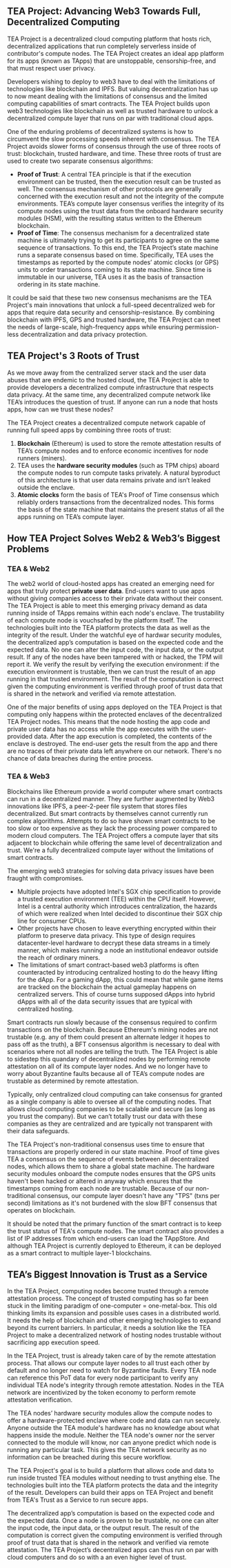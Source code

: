 ## TEA Project: Advancing Web3 Towards Full, Decentralized Computing
TEA Project is a decentralized cloud computing platform that hosts rich, decentralized applications that run completely serverless inside of contributor's compute nodes. The TEA Project creates an ideal app platform for its apps (known as TApps) that are unstoppable, censorship-free, and that must respect user privacy. 

Developers wishing to deploy to web3 have to deal with the limitations of technologies like blockchain and IPFS. But valuing decentralization has up to now meant dealing with the limitations of consensus and the limited computing capabilities of smart contracts. The TEA Project builds upon web3 technologies like blockchain as well as trusted hardware to unlock a decentralized compute layer that runs on par with traditional cloud apps.

One of the enduring problems of decentralized systems is how to circumvent the slow processing speeds inherent with consensus. The TEA Project avoids slower forms of consensus through the use of three roots of trust: blockchain, trusted hardware, and time. These three roots of trust are used to create two separate consensus algorithms:

- **Proof of Trust**: A central TEA principle is that if the execution environment can be trusted, then the execution result can be trusted as well. The consensus mechanism of other protocols are generally concerned with the execution result and not the integrity of the compute environments. TEA’s compute layer consensus verifies the integrity of its compute nodes using the trust data from the onboard hardware security modules (HSM), with the resulting status written to the Ethereum blockchain. 
- **Proof of Time**: The consensus mechanism for a decentralized state machine is ultimately trying to get its participants to agree on the same sequence of transactions. To this end, the TEA Project’s state machine runs a separate consensus based on time. Specifically, TEA uses the timestamps as reported by the compute nodes’ atomic clocks (or GPS) units to order transactions coming to its state machine. Since time is immutable in our universe, TEA uses it as the basis of transaction ordering in its state machine.

It could be said that these two new consensus mechanisms are the TEA Project's main innovations that unlock a full-speed decentralized web for apps that require data security and censorship-resistance. By combining blockchain with IPFS, GPS and trusted hardware, the TEA Project can meet the needs of large-scale, high-frequency apps while ensuring permission-less decentralization and data privacy protection.

## TEA Project's 3 Roots of Trust

As we move away from the centralized server stack and the user data abuses that are endemic to the hosted cloud, the TEA Project is able to provide developers a decentralized compute infrastructure that respects data privacy. At the same time, any decentralized compute network like TEA’s introduces the question of trust. If anyone can run a node that hosts apps, how can we trust these nodes?

The TEA Project creates a decentralized compute network capable of running full speed apps by combining three roots of trust:

1. **Blockchain** (Ethereum) is used to store the remote attestation results of TEA’s compute nodes and to enforce economic incentives for node runners (miners).
2. TEA uses the **hardware security modules** (such as TPM chips) aboard the compute nodes to run compute tasks privately. A natural byproduct of this architecture is that user data remains private and isn’t leaked outside the enclave.
3. **Atomic clocks** form the basis of TEA's Proof of Time consensus which reliably orders transactions from the decentralized nodes. This forms the basis of the state machine that maintains the present status of all the apps running on TEA’s compute layer.

## How TEA Project Solves Web2 & Web3’s Biggest Problems
### TEA & Web2
The web2 world of cloud-hosted apps has created an emerging need for apps that truly protect **private user data**. End-users want to use apps without giving companies access to their private data without their consent. The TEA Project is able to meet this emerging privacy demand as data running inside of TApps remains within each node's enclave. The trustability of each compute node is vouchsafed by the platform itself. The technologies built into the TEA platform protects the data as well as the integrity of the result. Under the watchful eye of hardwar security modules, the decentralized app’s computation is based on the expected code and the expected data. No one can alter the input code, the input data, or the output result. If any of the nodes have been tampered with or hacked, the TPM will report it. We verify the result by verifying the execution environment: if the execution environment is trustable, then we can trust the result of an app running in that trusted environment. The result of the computation is correct given the computing environment is verified through proof of trust data that is shared in the network and verified via remote attestation. 

One of the major benefits of using apps deployed on the TEA Project is that computing only happens within the protected enclaves of the decentralized TEA Project nodes. This means that the node hosting the app code and private user data has no access while the app executes with the user-provided data. After the app execution is completed, the contents of the enclave is destroyed. The end-user gets the result from the app and there are no traces of their private data left anywhere on our network. There's no chance of data breaches during the entire process.

### TEA & Web3
Blockchains like Ethereum provide a world computer where smart contracts can run in a decentralized manner. They are further augmented by Web3 innovations like IPFS, a peer-2-peer file system that stores files decentralized. But smart contracts by themselves cannot currently run complex algorithms. Attempts to do so have shown smart contracts to be too slow or too expensive as they lack the processing power compared to modern cloud computers. The TEA Project offers a compute layer that sits adjacent to blockchain while offering the same level of decentralization and trust. We're a fully decentralized compute layer without the limitations of smart contracts.

The emerging web3 strategies for solving data privacy issues have been fraught with compromises.

- Multiple projects have adopted Intel's SGX chip specification to provide a trusted execution environment (TEE) within the CPU itself. However, Intel is a central authority which introduces centralization, the hazards of which were realized when Intel decided to discontinue their SGX chip line for consumer CPUs.
- Other projects have chosen to leave everything encrypted within their platform to preserve data privacy. This type of design requires datacenter-level hardware to decrypt these data streams in a timely manner, which makes running a node an institutional endeavor outside the reach of ordinary miners. 
- The limitations of smart contract-based web3 platforms is often counteracted by introducing centralized hosting to do the heavy lifting for the dApp. For a gaming dApp, this could mean that while game items are tracked on the blockchain the actual gameplay happens on centralized servers. This of course turns supposed dApps into hybrid dApps with all of the data security issues that are typical with centralized hosting.

Smart contracts run slowly because of the consensus required to confirm transactions on the blockchain. Because Ethereum's mining nodes are not trustable (e.g. any of them could present an alternate ledger it hopes to pass off as the truth), a BFT consensus algorithm is necessary to deal with scenarios where not all nodes are telling the truth. The TEA Project is able to sidestep this quandary of decentralized nodes by performing remote attestation on all of its compute layer nodes. And we no longer have to worry about Byzantine faults because all of TEA’s compute nodes are trustable as determined by remote attestation. 

Typically, only centralized cloud computing can take consensus for granted as a single company is able to oversee all of the computing nodes. That allows cloud computing companies to be scalable and secure (as long as you trust the company). But we can’t totally trust our data with these companies as they are centralized and are typically not transparent with their data safeguards.

The TEA Project's non-traditional consensus uses time to ensure that transactions are properly ordered in our state machine. Proof of time gives TEA a consensus on the sequence of events between all decentralized nodes, which allows them to share a global state machine. The hardware security modules onboard the compute nodes ensures that the GPS units haven't been hacked or altered in anyway which ensures that the timestamps coming from each node are trustable. Because of our non-traditional consensus, our compute layer doesn't have any "TPS" (txns per second) limitations as it's not burdened with the slow BFT consensus that operates on blockchain.

It should be noted that the primary function of the smart contract is to keep the trust status of TEA's compute nodes. The smart contract also provides a list of IP addresses from which end-users can load the TAppStore. And although TEA Project is currently deployed to Ethereum, it can be deployed as a smart contract to multiple layer-1 blockchains. 

## TEA’s Biggest Innovation is Trust as a Service
In the TEA Project, computing nodes become trusted through a remote attestation process. The concept of trusted computing has so far been stuck in the limiting paradigm of one-computer = one-metal-box. This old thinking limits its expansion and possible uses cases in a distributed world. It needs the help of blockchain and other emerging technologies to expand beyond its current barriers. In particular, it needs a solution like the TEA Project to make a decentralized network of hosting nodes trustable without sacrificing app execution speed.

In the TEA Project, trust is already taken care of by the remote attestation process. That allows our compute layer nodes to all trust each other by default and no longer need to watch for Byzantine faults. Every TEA node can reference this PoT data for every node participant to verify any individual TEA node's integrity through remote attestation. Nodes in the TEA network are incentivized by the token economy to perform remote attestation verification.

The TEA nodes’ hardware security modules allow the compute nodes to offer a hardware-protected enclave where code and data can run securely. Anyone outside the TEA module's hardware has no knowledge about what happens inside the module. Neither the TEA node's owner nor the server connected to the module will know, nor can anyone predict which node is running any particular task. This gives the TEA network security as no information can be breached during this secure workflow.

The TEA Project's goal is to build a platform that allows code and data to run inside trusted TEA modules without needing to trust anything else. The technologies built into the TEA platform protects the data and the integrity of the result. Developers can build their apps on TEA Project and benefit from TEA's Trust as a Service to run secure apps.

The decentralized app’s computation is based on the expected code and the expected data. Once a node is proven to be trustable, no one can alter the input code, the input data, or the output result. The result of the computation is correct given the computing environment is verified through proof of trust data that is shared in the network and verified via remote attestation. The TEA Project’s decentralized apps can thus run on par with cloud computers and do so with a an even higher level of trust.
